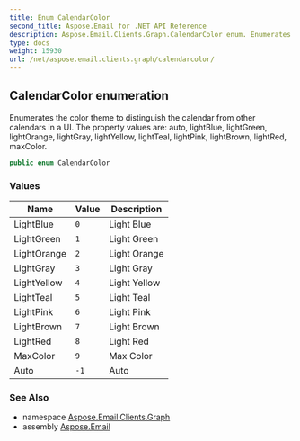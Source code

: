 ```yaml
---
title: Enum CalendarColor
second_title: Aspose.Email for .NET API Reference
description: Aspose.Email.Clients.Graph.CalendarColor enum. Enumerates the color theme to distinguish the calendar from other calendars in a UI. The property values are auto lightBlue lightGreen lightOrange lightGray lightYellow lightTeal lightPink lightBrown lightRed maxColor
type: docs
weight: 15930
url: /net/aspose.email.clients.graph/calendarcolor/
---
```

## CalendarColor enumeration

Enumerates the color theme to distinguish the calendar from other calendars in a UI. The property values are: auto, lightBlue, lightGreen, lightOrange, lightGray, lightYellow, lightTeal, lightPink, lightBrown, lightRed, maxColor.

```csharp
public enum CalendarColor
```

### Values

| Name | Value | Description |
| --- | --- | --- |
| LightBlue | `0` | Light Blue |
| LightGreen | `1` | Light Green |
| LightOrange | `2` | Light Orange |
| LightGray | `3` | Light Gray |
| LightYellow | `4` | Light Yellow |
| LightTeal | `5` | Light Teal |
| LightPink | `6` | Light Pink |
| LightBrown | `7` | Light Brown |
| LightRed | `8` | Light Red |
| MaxColor | `9` | Max Color |
| Auto | `-1` | Auto |

### See Also

* namespace [Aspose.Email.Clients.Graph](../../aspose.email.clients.graph/)
* assembly [Aspose.Email](../../)


